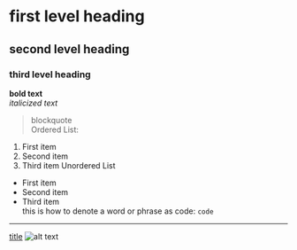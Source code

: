 # first level heading
## second level heading
### third level heading
**bold text** <br>
*italicized text*
> blockquote <br>
Ordered List:
1. First item
2. Second item
3. Third item <be>
Unordered List
- First item
- Second item
- Third item <br>
this is how to denote a word or phrase as code: `code`

---

[title](https://www.example.com)
![alt text](image.jpg)
